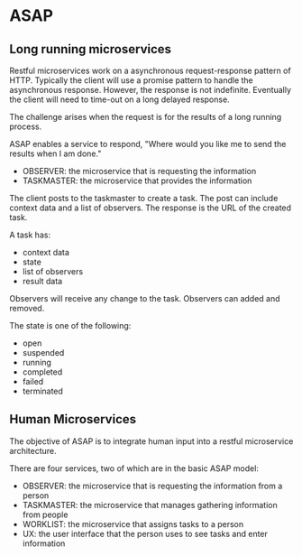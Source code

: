# ASAP

## Long running microservices

Restful microservices work on a asynchronous request-response pattern 
of HTTP. Typically the client will use a promise pattern to handle the
asynchronous response. However, the response is not indefinite. Eventually
the client will need to time-out on a long delayed response. 

The challenge arises when the request is for the results of a long 
running process.

ASAP enables a service to respond, "Where would you like me to send
the results when I am done." 

 * OBSERVER: the microservice that is requesting the information 
 * TASKMASTER: the microservice that provides the information
 
The client posts to the taskmaster to create a task. The post can 
include context data and a list of observers. The response is the URL 
of the created task. 

A task has:

  * context data
  * state
  * list of observers
  * result data

Observers will receive any change to the task. Observers can added and 
removed.

The state is one of the following:

 - open
 - suspended
 - running
 - completed
 - failed
 - terminated

## Human Microservices

The objective of ASAP is to integrate human input into a restful 
microservice architecture. 

There are four services, two of which are in the basic ASAP model:

 * OBSERVER: the microservice that is requesting the information 
 from a person
 * TASKMASTER: the microservice that manages gathering 
 information from people
 * WORKLIST: the microservice that assigns tasks to a person
 * UX: the user interface that the person uses to see tasks and enter 
 information
 
 
 
 